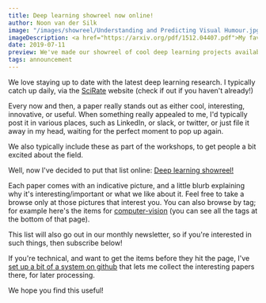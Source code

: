 ```yaml
---
title: Deep learning showreel now online!
author: Noon van der Silk
image: "/images/showreel/Understanding and Predicting Visual Humour.jpg"
imageDescription: <a href="https://arxiv.org/pdf/1512.04407.pdf">My favourite paper of 2015</a>, and maybe of all time. See the <a href="/showreel.html">showreel</a> page for more!
date: 2019-07-11
preview: We've made our showreel of cool deep learning projects available online!
tags: announcement
---
```


We love staying up to date with the latest deep learning research. I typically
catch up daily, via the [SciRate](https://scirate.com) website (check if out
if you haven't already!)

Every now and then, a paper really stands out as either cool, interesting,
innovative, or useful. When something really appealed to me, I'd typically
post it in various places, such as LinkedIn, or slack, or twitter, or just
file it away in my head, waiting for the perfect moment to pop up again.

We also typically include these as part of the workshops, to get people a bit
excited about the field.

Well, now I've decided to put that list online: <a href="/showreel.html">Deep
learning showreel!</a>

Each paper comes with an indicative picture, and a little blurb explaining why
it's interesting/important or what we like about it. Feel free to take a
browse only at those pictures that interest you. You can also browse by tag;
for example here's the items for
[computer-vision](showreel-tags/computer-vision.html) (you can see all the
tags at the bottom of that page).

This list will also go out in our monthly newsletter, so if you're interested
in such things, then subscribe below!

If you're technical, and want to get the items before they hit the page, I've
[set up a bit of a system on
github](https://github.com/BraneShop/showreel) that lets me collect
the interesting papers there, for later processing.

We hope you find this useful!
